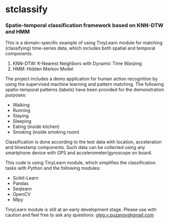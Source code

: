 # stclassify
### Spatio-temporal classification framework based on KNN-DTW and HMM

This is a domain-specific example of using TinyLearn module for matching (classifying) time-series data, which includes both spatial and temporal components. 

1. KNN-DTW: K-Nearest Neighbors with Dynamic Time Warping
2. HMM: Hidden Markov Model

The project includes a demo application for human action recognition by using the supervised machine learning and pattern matching. The following spatio-temporal patterns (labels) have been provided for the demonstration purposes:

* Walking
* Running
* Staying
* Sleeping
* Eating (inside kitchen)
* Smoking (inside smoking room)

Classification is done according to the test data with location, acceleration and timestamp components. Such data can be collected using any smartphone device with GPS and accelerometer/gyroscope on board. 

This code is using TinyLearn module, which simplifies the classification tasks with Python and the following modules: 
* Scikit-Learn
* Pandas
* Seqlearn
* OpenCV
* Mlpy

TinyLearn module is still at an early development stage. Please use with caution and feel free to ask any questions: oleg.v.puzanov@gmail.com
